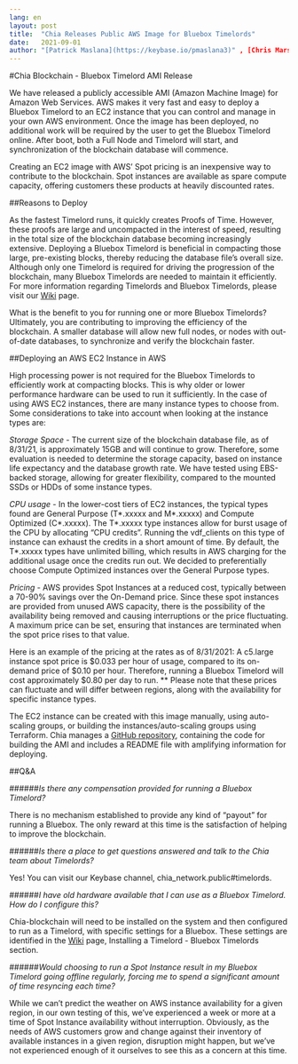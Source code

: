 ```yaml
---
lang: en
layout: post
title:  "Chia Releases Public AWS Image for Bluebox Timelords"
date:   2021-09-01
author: "[Patrick Maslana](https://keybase.io/pmaslana3)" , [Chris Marslender](https://keybase.io/pmaslana3), and [J. Eckert](https://twitter.com/sargonas)
---
```


#Chia Blockchain - Bluebox Timelord AMI Release

We have released a publicly accessible AMI (Amazon Machine Image) for Amazon Web Services. AWS makes it very fast and
easy to deploy a Bluebox Timelord to an EC2 instance that you can control and manage in your own AWS environment. Once 
the image has been deployed, no additional work will be required by the user to get the Bluebox Timelord online. After 
boot, both a Full Node and Timelord will start, and synchronization of the blockchain database will commence.

Creating an EC2 image with AWS’ Spot pricing is an inexpensive way to contribute to the blockchain. Spot instances are 
available as spare compute capacity, offering customers these products at heavily discounted rates.

##Reasons to Deploy

As the fastest Timelord runs, it quickly creates Proofs of Time. However, these proofs are large and uncompacted in the
interest of speed, resulting in the total size of the blockchain database becoming increasingly extensive. Deploying a 
Bluebox Timelord is beneficial in compacting those large, pre-existing blocks, thereby reducing the database file’s
overall size. Although only one Timelord is required for driving the progression of the blockchain, many Bluebox 
Timelords are needed to maintain it efficiently. For more information regarding Timelords and Bluebox Timelords, 
please visit our [Wiki](https://github.com/Chia-Network/chia-blockchain/wiki/Timelords) page. 

What is the benefit to you for running one or more Bluebox Timelords? Ultimately, you are contributing to improving the
efficiency of the blockchain. A smaller database will allow new full nodes, or nodes with out-of-date databases, to 
synchronize and verify the blockchain faster.

##Deploying an AWS EC2 Instance in AWS

High processing power is not required for the Bluebox Timelords to efficiently work at compacting blocks. This is why 
older or lower performance hardware can be used to run it sufficiently. In the case of using AWS EC2 instances, there
are many instance types to choose from. Some considerations to take into account when looking at the instance types 
are:

*Storage Space* - The current size of the blockchain database file, as of 8/31/21, is approximately 15GB and 
will continue to grow. Therefore, some evaluation is needed to determine the storage capacity, based on instance life 
expectancy and the database growth rate. We have tested using EBS-backed storage, allowing for greater flexibility, 
compared to the mounted SSDs or HDDs of some instance types.

*CPU usage* - In the lower-cost tiers of EC2 instances, the typical types found are General Purpose 
(T*.xxxxx and M*.xxxxx) and Compute Optimized (C*.xxxxx). The T*.xxxxx type instances allow for burst usage of the CPU 
by allocating “CPU credits”. Running the vdf_clients on this type of instance can exhaust the credits in a short 
amount of time. By default, the T*.xxxxx types have unlimited billing, which results in AWS charging for the 
additional usage once the credits run out. We decided to preferentially choose Compute Optimized instances over the
General Purpose types.

*Pricing* - AWS provides Spot Instances at a reduced cost, typically between a 70-90% savings over the On-Demand price.
Since these spot instances are provided from unused AWS capacity, there is the possibility of the availability being 
removed and causing interruptions or the price fluctuating. A maximum price can be set, ensuring that instances are 
terminated when the spot price rises to that value.


Here is an example of the pricing at the rates as of 8/31/2021:
A c5.large instance spot price is $0.033 per hour of usage, compared to
its on-demand price of $0.10 per hour. Therefore, running a Bluebox Timelord will cost approximately $0.80 per 
day to run.
** Please note that these prices can fluctuate and will differ between regions,
along with the availability for specific instance types.

The EC2 instance can be created with this image manually, using auto-scaling groups, or building the 
instances/auto-scaling groups using Terraform. Chia manages a [GitHub repository](https://github.com/Chia-Network/public_bluebox_image), containing the code for building the 
AMI and includes a README file with amplifying information for deploying.


##Q&A

######*Is there any compensation provided for running a Bluebox Timelord?*

There is no mechanism established to provide any kind of “payout” for running a Bluebox. The only reward at this time 
is the satisfaction of helping to improve the blockchain.

######*Is there a place to get questions answered and talk to the Chia team about Timelords?*

Yes! You can visit our Keybase channel, chia_network.public#timelords.

######*I have old hardware available that I can use as a Bluebox Timelord. How do I configure this?*

Chia-blockchain will need to be installed on the system and then configured to run as a Timelord, with specific 
settings for a Bluebox. These settings are identified in the [Wiki](https://github.com/Chia-Network/chia-blockchain/wiki/Timelords) page, Installing a Timelord - Bluebox Timelords section.

######*Would choosing to run a Spot Instance result in my Bluebox Timelord going offline regularly, forcing me to spend a significant amount of time resyncing each time?*

While we can’t predict the weather on AWS instance availability for a given region, in our own testing of this, we’ve
experienced a week or more at a time of Spot Instance availability without interruption. Obviously, as the needs of AWS customers grow and change against their inventory of available instances in a given region, disruption might happen, but we’ve not experienced enough of it ourselves to see this as a concern at this time.

